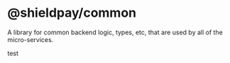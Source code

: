 # @shieldpay/common

A library for common backend logic, types, etc, that are used by all of the micro-services.

test